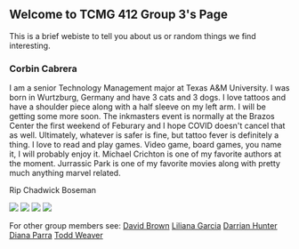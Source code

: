 ## Welcome to TCMG 412 Group 3's Page

This is a brief webiste to tell you about us or random things we find interesting.

### Corbin Cabrera

I am a senior Technology Management major at Texas A&M University. I was born in Wurtzburg, Germany and have 3 cats and 3 dogs. I love tattoos and have a shoulder piece along with a half sleeve on my left arm. I will be getting some more soon. The inkmasters event is normally at the Brazos Center the first weekend of Feburary and I hope COVID doesn't cancel that as well. Ultimately, whatever is safer is fine, but tattoo fever is definitely a thing. I love to read and play games. Video game, board games, you name it, I will probably enjoy it. Michael Crichton is one of my favorite authors at the moment. Jurrassic Park is one of my favorite movies along with pretty much anything marvel related.

Rip Chadwick Boseman


![](Reflex%20and%20Voyd.JPG)
![](Zig%20and%20Adira.JPG)
![](Charlie.png)
![](Zig%20and%20Loki.PEG)


For other group members see:
[David Brown](https://gvgtw.github.io/tcmg412-project2/David)
[Liliana Garcia](https://gvgtw.github.io/tcmg412-project2/liliana)
[Darrian Hunter](https://gvgtw.github.io/tcmg412-project2/Darrian)
[Diana Parra](https://gvgtw.github.io/tcmg412-project2/Diana)
[Todd Weaver](https://gvgtw.github.io/tcmg412-project2/Todd)
